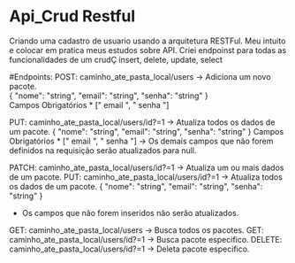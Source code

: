 # Api_Crud Restful
Criando uma cadastro de usuario usando a arquitetura RESTFul. Meu intuito e colocar em pratica meus estudos sobre API. Criei endpoinst para todas as funcionalidades de um crudÇ insert, delete, update, select

#Endpoints:
POST: caminho_ate_pasta_local/users -> Adiciona um novo pacote. <br>
 {
   "nome": "string",
   "email": "string",
   "senha": "string"
 } <br>
 Campos Obrigatórios * [" email ", " senha "]

 PUT: caminho_ate_pasta_local/users/id?=1 -> Atualiza todos os dados de um pacote.
  {
   "nome": "string",
   "email": "string",
   "senha": "string"
  }
  Campos Obrigatórios * [" email ", " senha "] -> Os demais campos que não forem definidos na requisição serão atualizados para null.
   
 PATCH: caminho_ate_pasta_local/users/id?=1 -> Atualiza um ou mais dados de um pacote.
  PUT: caminho_ate_pasta_local/users/id?=1 -> Atualiza todos os dados de um pacote.
  {
   "nome": "string",
   "email": "string",
   "senha": "string"
  }
  * Os campos que não forem inseridos não serão atualizados.
     
 GET: caminho_ate_pasta_local/users -> Busca todos os pacotes.
 GET: caminho_ate_pasta_local/users/id?=1 -> Busca pacote especifico.
 DELETE: caminho_ate_pasta_local/users/id?=1 -> Deleta pacote especifico.

